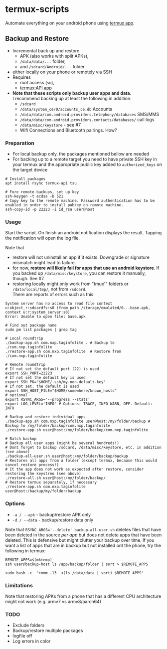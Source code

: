 termux-scripts
====

Automate everything on your android phone using [termux app](https://github.com/termux/termux-app).

## Backup and Restore

* Incremental back up and restore 
  * APK (also works with split APKs), 
  * `/data/data/...` folder,
  * and `/sdcard/Android/...` folder
* either locally on your phone or remotely via SSH 
* Requires 
  * *root* access (`su`),
  * [termux:API app](https://github.com/termux/termux-api)
* **Note that these scripts only backup user apps and data**.  
  I recommend backing up at least the following in addition:
  * `/sdcard`
  * `/data/system_ce/0/accounts_ce.db` Accounts
  * `/data/data/com.android.providers.telephony/databases` SMS/MMS
  * `/data/data/com.android.providers.contacts/databases/` call logs
  * `/data/misc/keystore` - see #7
  * Wifi Connections and Bluetooth pairings. How?

### Preparation

* For local backup only, the packages mentioned bellow are needed
* For backing up to a remote target you need to have private SSH key in your termux and the appropriate public key added 
  to `authorized_keys` on the target device

```shell
# Install packages
apt install rsync termux-api tsu

# Fore remote backups, set up key
ssh-keygen -t ecdsa -b 521
# Copy key to the remote machine. Password authentication has to be enabled in order to install pubkey on remote machine.
ssh-copy-id -p 22223 -i id_rsa user@host
```

### Usage

Start the script.
On finish an android notification displays the result.
Tapping the notification will open the log file.

Note that
* restore will not uninstall an app if it exists. Downgrade or signature mismatch might lead to failure.
* for now, **restore will likely fail for apps that use an android keystore**. If you backed up `/data/misc/keystore`, 
 you can restore it manually, though. See #7.
* restoring locally might only work from "tmux'" folders or `/data/local/tmp/`, not from `/sdcard`.  
  There are reports of errors such as this:
```
System server has no access to read file context u:object_r:sdcardfs:s0 (from path /storage/emulated/0...base.apk, context u:r:system_server:s0)
Error: Unable to open file: base.apk
```

```shell
# Find out package name
sudo pm list packages | grep tag

# Local roundtrip
./backup-app.sh com.nxp.taginfolite . # Backup to ./com.nxp.taginfolite
./restore-app.sh com.nxp.taginfolite  # Restore from ./com.nxp.taginfolite

# Remote roundtrip
# If not set the default port (22) is used
export SSH_PORT=22223
# If not set the default key is used
export SSH_PK="$HOME/.ssh/my-non-default-key"
# If not set, the default is used
export SSH_HOST_FILE="$HOME/somewhere/known_hosts"
# optional
export RSYNC_ARGS='--progress --stats'
export LOG_LEVEL='INFO' # Options: TRACE, INFO WARN, OFF. Default: INFO 

# Backup and restore individual apps
./backup-app.sh com.nxp.taginfolite user@host:/my/folder/backup # Backup to /my/folder/backup/com.nxp.taginfolite
./restore-app.sh user@host:/my/folder/backup/com.nxp.taginfolite

# Batch backup
# Backup all user apps (might be several hundreds!)
# Dont forget to backup /sdcard, /data/misc/keystore, etc. in addition (see above)
./backup-all-user.sh user@host:/my/folder/backup/backup
# Restores all apps from a folder (except termux, because this would cancel restore process!)
# It the app does not work as expected after restore, consider restoring the keystreo (see above)
./restore-all.sh user@host:/my/folder/backup/
# Restore termux separately, if necessary
./restore-app.sh com.nxp.taginfolite user@host:/backup/my/folder/backup
```

### Options

* `-a / --apk` - backup/restore APK only
* `-d / --data` - backup/restore data only

Note that `RSYNC_ARGS='--delete' backup-all-user.sh` deletes files that have been deleted in the source *per app* but 
does not delete apps that have been deleted. This is defensive but might clutter your backup over time.
If you want a list of apps that are in backup but not installed ont the phone, try the following in termux:

```shell
REMOTE_APPS=$(mktemp)
ssh user@backup-host ls /app/backup/folder | sort > $REMOTE_APPS

sudo bash -c  "comm -13  <(ls /data/data | sort) $REMOTE_APPS"
```

### Limitations

Note that restoring APKs from a phone that has a different CPU architecture might not work (e.g. armv7 vs armv8/aarch64)

### TODO
* Exclude folders
* Backup/restore multiple packages
* logfile off
* Log errors in color